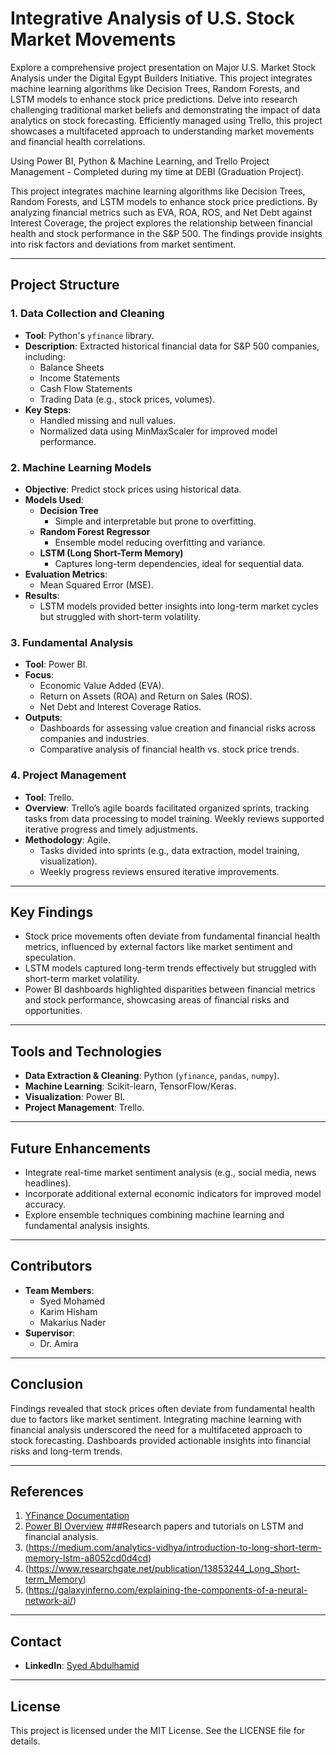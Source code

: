 # Integrative Analysis of U.S. Stock Market Movements

Explore a comprehensive project presentation on Major U.S. Market Stock Analysis under the Digital Egypt Builders Initiative. This project integrates machine learning algorithms like Decision Trees, Random Forests, and LSTM models to enhance stock price predictions. Delve into research challenging traditional market beliefs and demonstrating the impact of data analytics on stock forecasting. Efficiently managed using Trello, this project showcases a multifaceted approach to understanding market movements and financial health correlations. 

Using Power BI, Python & Machine Learning, and Trello Project Management - Completed during my time at DEBI (Graduation Project).

This project integrates machine learning algorithms like Decision Trees, Random Forests, and LSTM models to enhance stock price predictions. By analyzing financial metrics such as EVA, ROA, ROS, and Net Debt against Interest Coverage, the project explores the relationship between financial health and stock performance in the S&P 500. The findings provide insights into risk factors and deviations from market sentiment.

---

## Project Structure

### 1. Data Collection and Cleaning
- **Tool**: Python's `yfinance` library.
- **Description**: Extracted historical financial data for S&P 500 companies, including:
  - Balance Sheets
  - Income Statements
  - Cash Flow Statements
  - Trading Data (e.g., stock prices, volumes).
- **Key Steps**:
  - Handled missing and null values.
  - Normalized data using MinMaxScaler for improved model performance.

### 2. Machine Learning Models
- **Objective**: Predict stock prices using historical data.
- **Models Used**:
  - **Decision Tree**
    - Simple and interpretable but prone to overfitting.
  - **Random Forest Regressor**
    - Ensemble model reducing overfitting and variance.
  - **LSTM (Long Short-Term Memory)**
    - Captures long-term dependencies, ideal for sequential data.
- **Evaluation Metrics**:
  - Mean Squared Error (MSE).
- **Results**:
  - LSTM models provided better insights into long-term market cycles but struggled with short-term volatility.

### 3. Fundamental Analysis
- **Tool**: Power BI.
- **Focus**:
  - Economic Value Added (EVA).
  - Return on Assets (ROA) and Return on Sales (ROS).
  - Net Debt and Interest Coverage Ratios.
- **Outputs**:
  - Dashboards for assessing value creation and financial risks across companies and industries.
  - Comparative analysis of financial health vs. stock price trends.

### 4. Project Management
- **Tool**: Trello.
- **Overview**: Trello’s agile boards facilitated organized sprints, tracking tasks from data processing to model training. Weekly reviews supported iterative progress and timely adjustments.
- **Methodology**: Agile.
  - Tasks divided into sprints (e.g., data extraction, model training, visualization).
  - Weekly progress reviews ensured iterative improvements.

---

## Key Findings
- Stock price movements often deviate from fundamental financial health metrics, influenced by external factors like market sentiment and speculation.
- LSTM models captured long-term trends effectively but struggled with short-term market volatility.
- Power BI dashboards highlighted disparities between financial metrics and stock performance, showcasing areas of financial risks and opportunities.

---

## Tools and Technologies
- **Data Extraction & Cleaning**: Python (`yfinance`, `pandas`, `numpy`).
- **Machine Learning**: Scikit-learn, TensorFlow/Keras.
- **Visualization**: Power BI.
- **Project Management**: Trello.

---

## Future Enhancements
- Integrate real-time market sentiment analysis (e.g., social media, news headlines).
- Incorporate additional external economic indicators for improved model accuracy.
- Explore ensemble techniques combining machine learning and fundamental analysis insights.

---

## Contributors
- **Team Members**:
  - Syed Mohamed
  - Karim Hisham
  - Makarius Nader
- **Supervisor**:
  - Dr. Amira

---

## Conclusion
Findings revealed that stock prices often deviate from fundamental health due to factors like market sentiment. Integrating machine learning with financial analysis underscored the need for a multifaceted approach to stock forecasting. Dashboards provided actionable insights into financial risks and long-term trends.

---

## References
1. [YFinance Documentation](https://pypi.org/project/yfinance/)
2. [Power BI Overview](https://powerbi.microsoft.com/)
###Research papers and tutorials on LSTM and financial analysis.
1. (https://medium.com/analytics-vidhya/introduction-to-long-short-term-memory-lstm-a8052cd0d4cd)
2. (https://www.researchgate.net/publication/13853244_Long_Short-term_Memory)
3. (https://galaxyinferno.com/explaining-the-components-of-a-neural-network-ai/)
---

## Contact
- **LinkedIn**: [Syed Abdulhamid](https://www.linkedin.com/in/syedabdulhamid)

---

## License
This project is licensed under the MIT License. See the LICENSE file for details.
